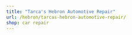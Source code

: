 ```yaml
---
title: "Tarca's Hebron Automotive Repair"
url: /hebron/tarcas-hebron-automotive-repair/
shop: car repair
---
```


